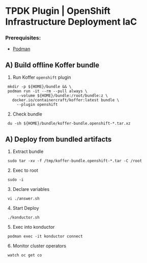 # TPDK Plugin | OpenShift Infrastructure Deployment IaC
### Prerequisites:
  - [Podman]

## A) Build offline Koffer bundle

  1. Run Koffer `openshift` plugin
```
 mkdir -p ${HOME}/bundle && \
 podman run -it --rm --pull always \
     --volume ${HOME}/bundle:/root/bundle:z \
   docker.io/containercraft/koffer:latest bundle \
     --plugin openshift
```

  2. Check bundle
```
 du -sh ${HOME}/bundle/koffer-bundle.openshift-*.tar.xz
```

## A) Deploy from bundled artifacts
  1. Extract bundle
```
 sudo tar -xv -f /tmp/koffer-bundle.openshift-*.tar -C /root
```
  2. Exec to root
```
 sudo -i
```
  3. Declare variables
```
 vi ./answer.sh
```
  4. Start Deploy
```
 ./konductor.sh
```
  5. Exec into konductor
```
 podman exec -it konductor connect
```
  6. Monitor cluster operators
```
 watch oc get co
```

[Podman]:https://podman.io/getting-started/installation.html
